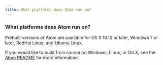 ```yaml
---
title: What platforms does Atom run on?
---
```

### What platforms does Atom run on?

Prebuilt versions of Atom are available for OS X 10.10 or later, Windows 7 or later, RedHat Linux, and Ubuntu Linux.

If you would like to build from source on Windows, Linux, or OS X, see the [Atom README](https://github.com/atom/atom/blob/master/README.md#building) for more information.
